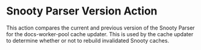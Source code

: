# Snooty Parser Version Action

This action compares the current and previous version of the Snooty Parser for
the docs-worker-pool cache updater. This is used by the cache updater to
determine whether or not to rebuild invalidated Snooty caches.
